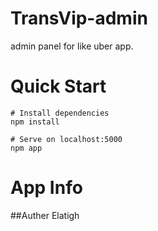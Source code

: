 # TransVip-admin
admin panel for like uber app.

Quick Start
===
```
# Install dependencies
npm install

# Serve on localhost:5000
npm app
```
App Info
===
##Auther
Elatigh 

